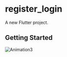# register_login

A new Flutter project.

## Getting Started

![Animation3](https://user-images.githubusercontent.com/68384701/130763454-c69dc824-3c11-4f19-9e9d-af9308e1fe0e.gif)

